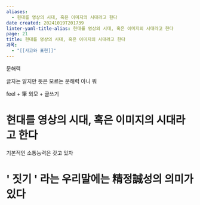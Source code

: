```yaml
---
aliases:
  - 현대를 영상의 시대, 혹은 이미지의 시대라고 한다
date created: 20241019T201739
linter-yaml-title-alias: 현대를 영상의 시대, 혹은 이미지의 시대라고 한다
page: 21
title: 현대를 영상의 시대, 혹은 이미지의 시대라고 한다
과목:
  - "[[사고와 표현]]"
---
```


문해력

글자는 알지만 뜻은 모르는 문해력
아니 뭐

feel + 筆
외모 + 글쓰기

# 현대를 영상의 시대, 혹은 이미지의 시대라고 한다

기본적인 소통능력은 갖고 있자

# ' 짓기 ' 라는 우리말에는 精정誠성의 의미가 있다
